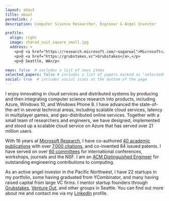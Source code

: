 ```yaml
---
layout: about
title: about
permalink: /
description: Computer Science Researcher, Engineer & Angel Investor

profile:
  align: right
  image: sharad_suit_square_small.jpg
  address: >
    <p>@ <a href="https://research.microsoft.com/~sagarwal">Microsoft</a>,</p>
    <p>@ <a href="https://grubstakes.vc">Grubstakes</a>,</p>
    <p>@ Seattle, WA</p>

news: false  # includes a list of news items
selected_papers: false # includes a list of papers marked as "selected={true}"
social: true  # includes social icons at the bottom of the page
---
```


I enjoy innovating in cloud services and distributed systems by producing and
then integrating computer science research into products, including Azure,
Windows 10, and Windows Phone 8. I have advanced the state-of-the-art in several
technical areas, including scalable cloud services, latency in multiplayer
games, and geo-distributed online services. Together with a small team of
researchers and engineers, we have designed, implemented and stood up a scalable
cloud service on Azure that has served over 21 million users. 

With 16 years at [Microsoft Research](http://research.microsoft.com/), I have
co-authored [40 academic publications](https://sharadagarwal.net/publications/)
with over [7,000 citations](https://scholar.google.com/citations?user=csgUXLsAAAAJ&hl=en),
and co-invented 84 issued patents. I have served on over [60 committees](https://sharadagarwal.net/professional/)
for international conferences, workshops, journals and the NSF. I am an
[ACM Distinguished Engineer](https://www.acm.org/media-center/2017/november/distinguished-members-2017)
for outstanding engineering contributions to computing.

As an active angel investor in the Pacific Northwest, I have 22 startups in my
portfolio, some having graduated from YCombinator, and many having raised
capital from large VC firms. I mentor startup founders through
[Grubstakes](https://grubstakes.vc), [Venture Out](https://ventureoutstartups.com),
and other groups in Seattle. You can find out more about me and contact me via my
[LinkedIn](https://www.linkedin.com/in/sharadagarwal2/) profile.
